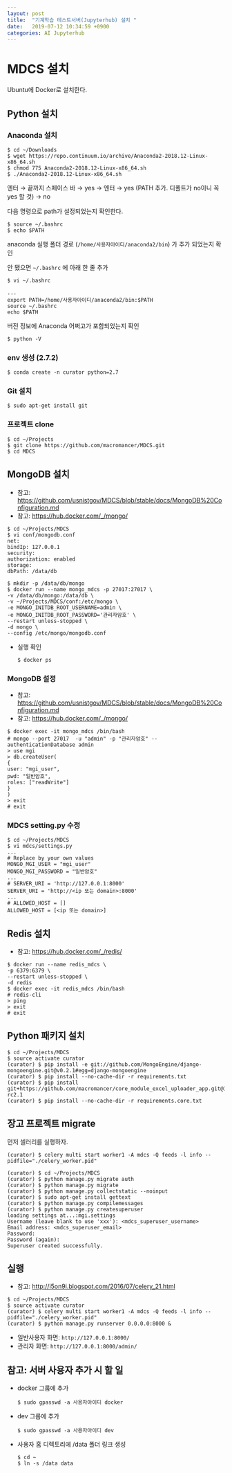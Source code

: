 ```yaml
---
layout: post
title:  "기계학습 테스트서버(Jupyterhub) 설치 "
date:   2019-07-12 10:34:59 +0900
categories: AI Jupyterhub
---
```


# MDCS 설치
Ubuntu에 Docker로 설치한다.

## Python 설치
### Anaconda 설치 
```
$ cd ~/Downloads
$ wget https://repo.continuum.io/archive/Anaconda2-2018.12-Linux-x86_64.sh
$ chmod 775 Anaconda2-2018.12-Linux-x86_64.sh
$ ./Anaconda2-2018.12-Linux-x86_64.sh
```
엔터 &rarr; 끝까지 스페이스 바 &rarr; yes &rarr; 엔터 &rarr; yes (PATH 추가. 디폴트가 no이니 꼭 yes 할 것) &rarr; no

다음 명령으로 path가 설정되었는지 확인한다.
```
$ source ~/.bashrc
$ echo $PATH
```
anaconda 실행 폴더 경로 (`/home/사용자아이디/anaconda2/bin`) 가 추가 되었는지 확인
  
안 됐으면 `~/.bashrc` 에 아래 한 줄 추가
```
$ vi ~/.bashrc

...
export PATH=/home/사용자아이디/anaconda2/bin:$PATH
source ~/.bashrc
echo $PATH
```

버전 정보에 Anaconda 어쩌고가 포함되었는지 확인
```
$ python -V
```

### env 생성 (2.7.2)
```
$ conda create -n curator python=2.7
```

### Git 설치
```
$ sudo apt-get install git
```

### 프로젝트 clone
```
$ cd ~/Projects
$ git clone https://github.com/macromancer/MDCS.git
$ cd MDCS
```

## MongoDB 설치
* 참고: https://github.com/usnistgov/MDCS/blob/stable/docs/MongoDB%20Configuration.md
* 참고: https://hub.docker.com/_/mongo/
```
$ cd ~/Projects/MDCS
$ vi conf/mongodb.conf
net:
bindIp: 127.0.0.1
security:
authorization: enabled
storage:
dbPath: /data/db

$ mkdir -p /data/db/mongo
$ docker run --name mongo_mdcs -p 27017:27017 \
-v /data/db/mongo:/data/db \
-v ~/Projects/MDCS/conf:/etc/mongo \
-e MONGO_INITDB_ROOT_USERNAME=admin \
-e MONGO_INITDB_ROOT_PASSWORD='관리자암호' \
--restart unless-stopped \
-d mongo \
--config /etc/mongo/mongodb.conf
```

* 실행 확인
  ```
  $ docker ps
  ```

### MongoDB 설정
* 참고: https://github.com/usnistgov/MDCS/blob/stable/docs/MongoDB%20Configuration.md
* 참고: https://hub.docker.com/_/mongo/  
```
$ docker exec -it mongo_mdcs /bin/bash
# mongo --port 27017  -u "admin" -p "관리자암호" --authenticationDatabase admin
> use mgi
> db.createUser(
{
user: "mgi_user",
pwd: "일반암호",
roles: ["readWrite"]
}
)
> exit
# exit
```

### MDCS setting.py 수정
```
$ cd ~/Projects/MDCS
$ vi mdcs/settings.py
...
# Replace by your own values
MONGO_MGI_USER = "mgi_user"
MONGO_MGI_PASSWORD = "일반암호"
...
# SERVER_URI = 'http://127.0.0.1:8000'
SERVER_URI = 'http://<ip 또는 domain>:8000'
...
# ALLOWED_HOST = []
ALLOWED_HOST = [<ip 또는 domain>]
```

## Redis 설치
* 참고: https://hub.docker.com/_/redis/
```
$ docker run --name redis_mdcs \
-p 6379:6379 \
--restart unless-stopped \
-d redis
$ docker exec -it redis_mdcs /bin/bash
# redis-cli
> ping
> exit
# exit
```

## Python 패키지 설치
```
$ cd ~/Projects/MDCS
$ source activate curator
(curator) $ pip install -e git://github.com/MongoEngine/django-mongoengine.git@v0.2.1#egg=django-mongoengine
(curator) $ pip install --no-cache-dir -r requirements.txt
(curator) $ pip install git+https://github.com/macromancer/core_module_excel_uploader_app.git@1.0.0-rc2.1
(curator) $ pip install --no-cache-dir -r requirements.core.txt
```

## 장고 프로젝트 migrate

먼저 셀러리를 실행하자.
```
(curator) $ celery multi start worker1 -A mdcs -Q feeds -l info --pidfile="./celery_worker.pid"
```

```
(curator) $ cd ~/Projects/MDCS
(curator) $ python manage.py migrate auth
(curator) $ python manage.py migrate
(curator) $ python manage.py collectstatic --noinput
(curator) $ sudo apt-get install gettext
(curator) $ python manage.py compilemessages
(curator) $ python manage.py createsuperuser
loading settings at...:mgi.settings
Username (leave blank to use 'xxx'): <mdcs_superuser_username>
Email address: <mdcs_superuser_email>
Password: 
Password (again): 
Superuser created successfully.
```

## 실행
* 참고: http://i5on9i.blogspot.com/2016/07/celery_21.html
```
$ cd ~/Projects/MDCS
$ source activate curator
(curator) $ celery multi start worker1 -A mdcs -Q feeds -l info --pidfile="./celery_worker.pid"
(curator) $ python manage.py runserver 0.0.0.0:8000 &
```
* 일반사용자 화면: `http://127.0.0.1:8000/`
* 관리자 화면: `http://127.0.0.1:8000/admin/`
 
## 참고: 서버 사용자 추가 시 할 일
* docker 그룹에 추가
  ```
  $ sudo gpasswd -a 사용자아이디 docker
  ```
* dev 그룹에 추가
  ```
  $ sudo gpasswd -a 사용자아이디 dev
  ```
* 사용자 홈 디렉토리에 /data 폴더 링크 생성
  ```
  $ cd ~
  $ ln -s /data data
  ```
